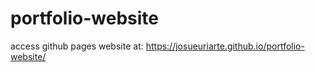 # portfolio-website
access github pages website at: https://josueuriarte.github.io/portfolio-website/
